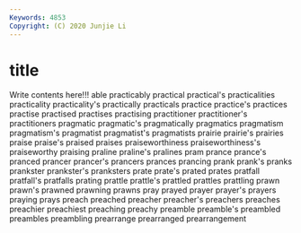 ```yaml
---
Keywords: 4853
Copyright: (C) 2020 Junjie Li
---
```


# title

Write contents here!!!
able 
practicably 
practical
practical's 
practicalities 
practicality 
practicality's 
practically 
practicals 
practice 
practice's 
practices 
practise
practised 
practises 
practising 
practitioner 
practitioner's 
practitioners 
pragmatic 
pragmatic's 
pragmatically 
pragmatics
pragmatism 
pragmatism's 
pragmatist 
pragmatist's 
pragmatists 
prairie 
prairie's 
prairies 
praise 
praise's
praised 
praises 
praiseworthiness 
praiseworthiness's 
praiseworthy 
praising 
praline 
praline's 
pralines 
pram
prance 
prance's 
pranced 
prancer 
prancer's 
prancers 
prances 
prancing 
prank 
prank's
pranks 
prankster 
prankster's 
pranksters 
prate 
prate's 
prated 
prates 
pratfall 
pratfall's
pratfalls 
prating 
prattle 
prattle's 
prattled 
prattles 
prattling 
prawn 
prawn's 
prawned
prawning 
prawns 
pray 
prayed 
prayer 
prayer's 
prayers 
praying 
prays 
preach
preached 
preacher 
preacher's 
preachers 
preaches 
preachier 
preachiest 
preaching 
preachy 
preamble
preamble's 
preambled 
preambles 
preambling 
prearrange 
prearranged 
prearrangement 
